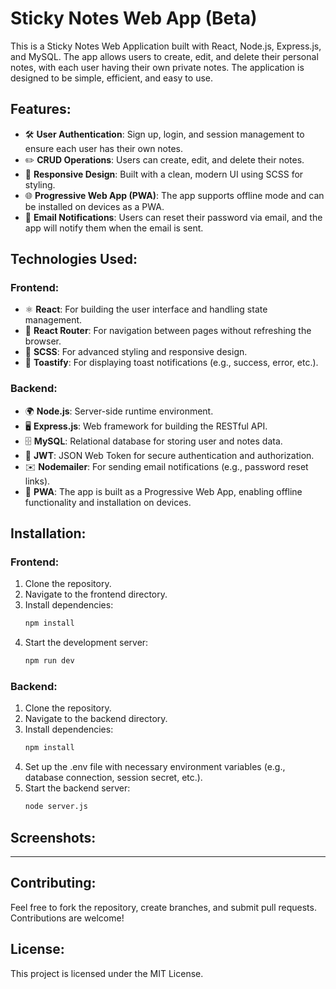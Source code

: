 # Sticky Notes Web App (Beta)

This is a Sticky Notes Web Application built with React, Node.js, Express.js, and MySQL. The app allows users to create, edit, and delete their personal notes, with each user having their own private notes. The application is designed to be simple, efficient, and easy to use.

## Features:
- 🛠️ **User Authentication**: Sign up, login, and session management to ensure each user has their own notes.
- ✏️ **CRUD Operations**: Users can create, edit, and delete their notes.
- 📱 **Responsive Design**: Built with a clean, modern UI using SCSS for styling.
- 🌐 **Progressive Web App (PWA)**: The app supports offline mode and can be installed on devices as a PWA.
- 📧 **Email Notifications**: Users can reset their password via email, and the app will notify them when the email is sent.

## Technologies Used:

### Frontend:
- ⚛️ **React**: For building the user interface and handling state management.
- 🔗 **React Router**: For navigation between pages without refreshing the browser.
- 🎨 **SCSS**: For advanced styling and responsive design.
- 🧋 **Toastify**: For displaying toast notifications (e.g., success, error, etc.).

### Backend:
- 🌍 **Node.js**: Server-side runtime environment.
- 🖥️ **Express.js**: Web framework for building the RESTful API.
- 🗄️ **MySQL**: Relational database for storing user and notes data.
- 🔑 **JWT**: JSON Web Token for secure authentication and authorization.
- ✉️ **Nodemailer**: For sending email notifications (e.g., password reset links).
- 📲 **PWA**: The app is built as a Progressive Web App, enabling offline functionality and installation on devices.

## Installation:

### Frontend:
1. Clone the repository.
2. Navigate to the frontend directory.
3. Install dependencies:
    ```bash
    npm install
    ```
4. Start the development server:
    ```bash
    npm run dev
    ```

### Backend:
1. Clone the repository.
2. Navigate to the backend directory.
3. Install dependencies:
    ```bash
    npm install
    ```
4. Set up the .env file with necessary environment variables (e.g., database connection, session secret, etc.).
5. Start the backend server:
    ```bash
    node server.js
    ```

## Screenshots:
---------------

## Contributing:
Feel free to fork the repository, create branches, and submit pull requests. Contributions are welcome!

## License:
This project is licensed under the MIT License.
